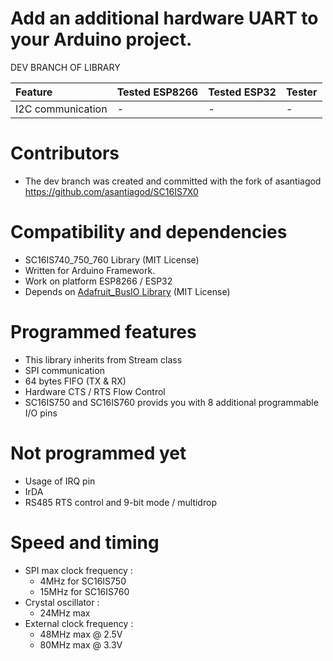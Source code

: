 # Add an additional hardware UART to your Arduino project.

DEV BRANCH OF LIBRARY

| Feature           | Tested ESP8266 | Tested ESP32 | Tester |
| :---------------- | :------------- | :----------- | :----- |
| I2C communication | -              | -            | -      |


# Contributors

- The dev branch was created and committed with the fork of asantiagod https://github.com/asantiagod/SC16IS7X0 


# Compatibility and dependencies
- SC16IS740_750_760 Library (MIT License)
- Written for Arduino Framework.
- Work on platform ESP8266 / ESP32
- Depends on [Adafruit_BusIO Library](https://github.com/adafruit/Adafruit_BusIO) (MIT License)

# Programmed features
- This library inherits from Stream class
- SPI communication
- 64 bytes FIFO (TX & RX)
- Hardware CTS / RTS Flow Control
- SC16IS750 and SC16IS760 provids you with 8 additional programmable I/O pins

# Not programmed yet
- Usage of IRQ pin
- IrDA
- RS485 RTS control and 9-bit mode / multidrop

# Speed and timing
- SPI max clock frequency :
  - 4MHz for SC16IS750
  - 15MHz for SC16IS760
- Crystal oscillator :
  - 24MHz max
- External clock frequency :
  - 48MHz max @ 2.5V
  - 80MHz max @ 3.3V

